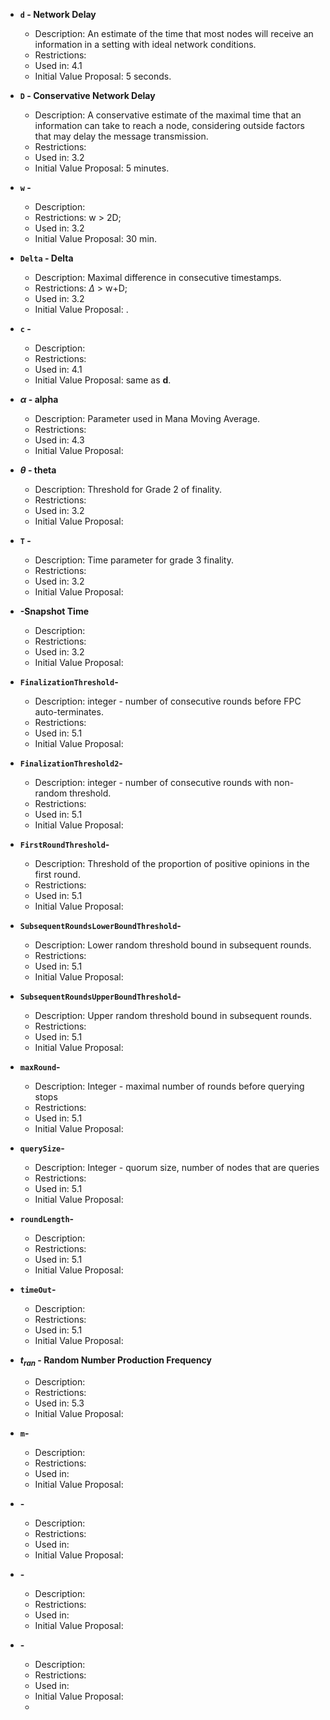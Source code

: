 

- **`d` - Network Delay**
	- Description: An estimate of the time that most nodes will receive an information in a setting with ideal network conditions.
	- Restrictions:
	- Used in: 4.1
	- Initial Value Proposal: 5 seconds.
	
- **`D` - Conservative Network Delay**
	- Description: A conservative estimate of the maximal time that an information can take to reach a node, considering outside factors that may delay the message transmission.
	- Restrictions:
	- Used in: 3.2
	- Initial Value Proposal: 5 minutes.

- **`w` -**
	- Description:
	- Restrictions: w > 2D;
	- Used in: 3.2
	- Initial Value Proposal: 30 min. 
	
- **`Delta` - Delta**
	- Description: Maximal difference in consecutive timestamps.
	- Restrictions: $\Delta$ > w+D;
	- Used in: 3.2
	- Initial Value Proposal: .
	
- **`c` -**
	- Description: 
	- Restrictions:
	- Used in: 4.1
	- Initial Value Proposal: same as **d**.

- **$\alpha$ - alpha**
	- Description: Parameter used in Mana Moving Average.
	- Restrictions:
	- Used in: 4.3
	- Initial Value Proposal: 
	
- **$\theta$ - theta**
	- Description: Threshold for Grade 2 of finality.
	- Restrictions:
	- Used in: 3.2
	- Initial Value Proposal: 
	
- **`T` -**
	- Description: Time  parameter for grade 3 finality.
	- Restrictions:
	- Used in: 3.2
	- Initial Value Proposal: 
		
- **-Snapshot Time**
	- Description: 
	- Restrictions:
	- Used in: 3.2
	- Initial Value Proposal: 

- **`FinalizationThreshold`-**
	- Description: integer - number of consecutive rounds before FPC auto-terminates.
	- Restrictions:
	- Used in: 5.1
	- Initial Value Proposal: 

- **`FinalizationThreshold2`-**
	- Description:  integer - number of consecutive rounds with non-random threshold.
	- Restrictions:
	- Used in: 5.1
	- Initial Value Proposal: 

- **`FirstRoundThreshold`-**
	- Description: Threshold of the proportion of positive opinions in the first round.
	- Restrictions:
	- Used in: 5.1
	- Initial Value Proposal: 

- **`SubsequentRoundsLowerBoundThreshold`-**
	- Description: Lower random threshold bound in subsequent rounds.
	- Restrictions:
	- Used in: 5.1
	- Initial Value Proposal: 
- **`SubsequentRoundsUpperBoundThreshold`-**
	- Description: Upper random threshold bound in subsequent rounds.
	- Restrictions:
	- Used in: 5.1
	- Initial Value Proposal: 
- **`maxRound`-**
	- Description: Integer - maximal number of rounds before querying stops
	- Restrictions:
	- Used in: 5.1
	- Initial Value Proposal: 
- **`querySize`-**
	- Description: Integer - quorum size, number of nodes that are queries
	- Restrictions:
	- Used in: 5.1
	- Initial Value Proposal: 
- **`roundLength`-**
	- Description: 
	- Restrictions:
	- Used in: 5.1
	- Initial Value Proposal: 
- **`timeOut`-**
	- Description: 
	- Restrictions:
	- Used in: 5.1
	- Initial Value Proposal: 
- **$t_{ran}$  - Random Number Production Frequency**
	- Description: 
	- Restrictions:
	- Used in: 5.3
	- Initial Value Proposal: 
- **`m`-**
	- Description: 
	- Restrictions:
	- Used in:
	- Initial Value Proposal: 
- **-**
	- Description: 
	- Restrictions:
	- Used in:
	- Initial Value Proposal: 
- **-**
	- Description: 
	- Restrictions:
	- Used in:
	- Initial Value Proposal: 
- **-**
	- Description: 
	- Restrictions:
	- Used in:
	- Initial Value Proposal: 
	- 



<!--stackedit_data:
eyJoaXN0b3J5IjpbMTM1ODM2Mzc1MiwxNTEzOTE5NzkwLC0xMz
U1MTk4OTEzLC0xMzQzNDM4NzM4LDE0MDUxNTA5MjgsNDgyNDMx
ODg5LDEwNjE5NDU3NTgsLTQ2NzA0ODEwNSwxODYyOTA4OTk0LC
0zMDUyODMxMSwtMTQwNTQwMzExNSw5OTU1NTYwMTddfQ==
-->